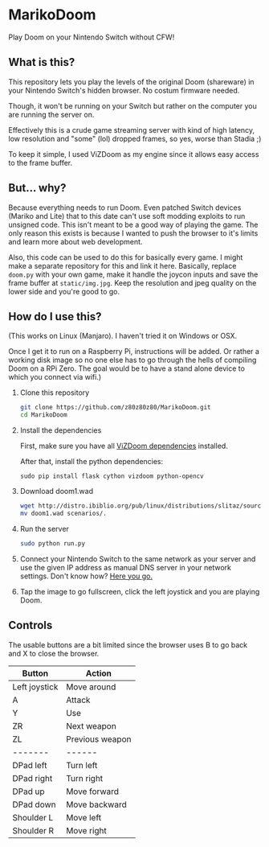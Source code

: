 # MarikoDoom
Play Doom on your Nintendo Switch without CFW!

## What is this?
This repository lets you play the levels of the original Doom (shareware) in your Nintendo Switch's hidden browser. No costum firmware needed.

Though, it won't be running on your Switch but rather on the computer you are running the server on.

Effectively this is a crude game streaming server with kind of high latency, low resolution and "some" (lol) dropped frames, so yes, worse than Stadia ;) 

To keep it simple, I used ViZDoom as my engine since it allows easy access to the frame buffer.

## But... why?
Because everything needs to run Doom. Even patched Switch devices (Mariko and Lite) that to this date can't use soft modding exploits to run unsigned code.
This isn't meant to be a good way of playing the game. The only reason this exists is because I wanted to push the browser to it's limits and learn more about web development.

Also, this code can be used to do this for basically every game. I might make a separate repository for this and link it here.
Basically, replace `doom.py` with your own game, make it handle the joycon inputs and save the frame buffer at `static/img.jpg`. Keep the resolution and jpeg quality on the lower side and you're good to go.

## How do I use this?
(This works on Linux (Manjaro). I haven't tried it on Windows or OSX.

Once I get it to run on a Raspberry Pi, instructions will be added. Or rather a working disk image so no one else has to go through the hells of compiling Doom on a RPi Zero. The goal would be to have a stand alone device to which you connect via wifi.)

1. Clone this repository
   ```bash
   git clone https://github.com/z80z80z80/MarikoDoom.git
   cd MarikoDoom
   ```
2. Install the dependencies
   
   First, make sure you have all [ViZDoom dependencies](https://github.com/mwydmuch/ViZDoom/blob/master/doc/Building.md#linux_deps) installed.
   
   After that, install the python dependencies:
   
   `sudo pip install flask cython vizdoom python-opencv`
   
3. Download doom1.wad

   ```bash
   wget http://distro.ibiblio.org/pub/linux/distributions/slitaz/sources/packages/d/doom1.wad
   mv doom1.wad scenarios/.
   ```
4. Run the server

   ```bash
   sudo python run.py
   ```
5. Connect your Nintendo Switch to the same network as your server and use the given IP address as manual DNS server in your network settings. Don't know how? [Here you go.](https://en-americas-support.nintendo.com/app/answers/detail/a_id/22411/~/how-to-manually-enter-dns-settings)

6. Tap the image to go fullscreen, click the left joystick and you are playing Doom.

## Controls
The usable buttons are a bit limited since the browser uses B to go back and X to close the browser.

Button | Action
-------| ------
Left joystick | Move around
A | Attack
Y | Use
ZR | Next weapon
ZL | Previous weapon
-------| ------
DPad left | Turn left
DPad right | Turn right
DPad up | Move forward
DPad down | Move backward
Shoulder L | Move left
Shoulder R | Move right
